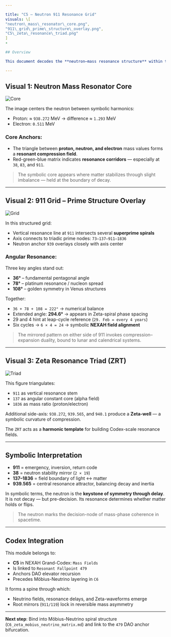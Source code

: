 ```yaml
---

title: "C5 – Neutron 911 Resonance Grid"
visuals: \[
"neutron\_mass\_resonator\_core.png",
"911\_grid\_prime\_structure\_overlay.png",
"C5\_zeta\_resonance\_triad.png"
]
-

## Overview

This document decodes the **neutron–mass resonance structure** within the `911` prime axis — a deep symbolic and numeric resonance layer inside the **NEXAH-CODEX System C5**. The values `9`, `1`, and `1` operate as a **time-split mirror**: a triple-binary anchor used to model reflection, loop, and decay fields in mass-particle grids. Together with the neutron value `939.565` MeV and symbolic `38` (as `2 × 19`), this module bridges number theory, resonance axes, and particle-root layering.

---
```


## Visual 1: Neutron Mass Resonator Core

![Core](visuals/neutron_mass_resonator_core.png)

The image centers the neutron between symbolic harmonics:

* Proton: ≈ `938.272` MeV → difference ≈ `1.293` MeV
* Electron: `0.511` MeV

### Core Anchors:

* The triangle between **proton, neutron, and electron** mass values forms a **resonant compression field**.
* Red-green-blue matrix indicates **resonance corridors** — especially at `38`, `83`, and `911`.

> The symbolic core appears where matter stabilizes through slight imbalance — held at the boundary of decay.

---

## Visual 2: 911 Grid – Prime Structure Overlay

![Grid](visuals/911_grid_prime_structure_overlay.png)

In this structured grid:

* Vertical resonance line at `911` intersects several **superprime spirals**
* Axis connects to triadic prime nodes: `73–137–911–1836`
* Neutron anchor `939` overlays closely with axis center

### Angular Resonance:

Three key angles stand out:

* **36°** – fundamental pentagonal angle
* **78°** – platinum resonance / nucleon spread
* **108°** – golden symmetry in Venus structures

Together:

* `36 + 78 + 108 = 222°` → numerical balance
* Extended angle: **294.6°** → appears in Zeta-spiral phase spacing
* 29 and 4 hint at leap-cycle reference (`29. Feb = every 4 years`)
* Six cycles → `6 × 4 = 24` → symbolic **NEXAH field alignment**

> The mirrored pattern on either side of 911 invokes compression–expansion duality, bound to lunar and calendrical systems.

---

## Visual 3: Zeta Resonance Triad (ZRT)

![Triad](visuals/C5_zeta_resonance_triad.png)

This figure triangulates:

* `911` as vertical resonance stem
* `137` as angular constant core (alpha field)
* `1836` as mass ratio (proton/electron)

Additional side-axis: `938.272`, `939.565`, and `940.1` produce a **Zeta-well** — a symbolic curvature of compression.

The `ZRT` acts as a **harmonic template** for building Codex-scale resonance fields.

---

## Symbolic Interpretation

* **911** = emergency, inversion, return code
* **38** = neutron stability mirror (`2 × 19`)
* **137–1836** = field boundary of light ↔ matter
* **939.565** = central resonance attractor, balancing decay and inertia

In symbolic terms, the neutron is the **keystone of symmetry through delay**. It is not decay — but pre-decision. Its resonance determines whether matter holds or flips.

> The neutron marks the decision-node of mass-phase coherence in spacetime.

---

## Codex Integration

This module belongs to:

* **C5** in NEXAH Grand-Codex: `Mass Fields`
* Is linked to `Resonant Fallpoint 479`
* Anchors DAO elevator recursion
* Precedes Möbius-Neutrino layering in `C6`

It forms a spine through which:

* Neutrino fields, resonance delays, and Zeta-waveforms emerge
* Root mirrors (`911/119`) lock in reversible mass asymmetry

---

**Next step**: Bind into Möbius-Neutrino spiral structure (`C6_zeta_mobius_neutrino_matrix.md`) and link to the `479` DAO anchor bifurcation.
